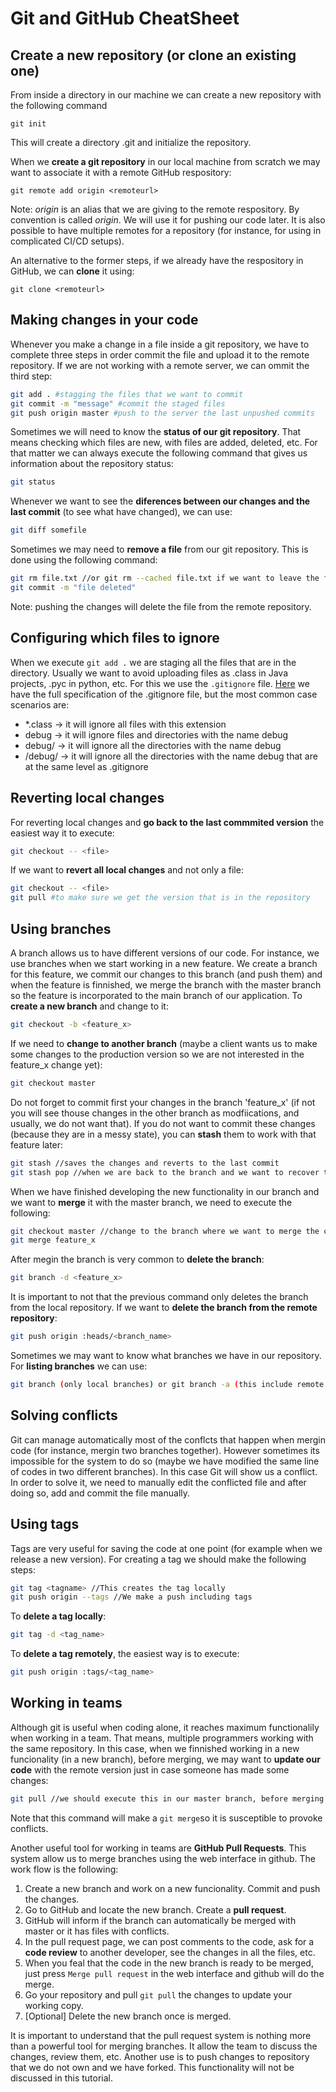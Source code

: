 # Git and GitHub CheatSheet
## Create a new repository (or clone an existing one)
From inside a directory in our machine we can create a new repository with the following command
```
git init
```
This will create a directory .git and initialize the repository.

When we **create a git repository** in our local machine from scratch we may want to associate it with a remote GitHub respository:
```git
git remote add origin <remoteurl>
```
Note: *origin* is an alias that we are giving to the remote respository. By convention is called *origin*. We will use it for pushing our code later. It is also possible to have multiple remotes for a repository (for instance, for using in complicated CI/CD setups).

An alternative to the former steps, if we already have the respository in GitHub, we can **clone** it using:
```
git clone <remoteurl>
```
## Making changes in your code
Whenever you make a change in a file inside a git repository, we have to complete three steps in order commit the file and upload it to the remote repository. If we are not working with a remote server, we can ommit the third step:
```bash
git add . #stagging the files that we want to commit
git commit -m "message" #commit the staged files
git push origin master #push to the server the last unpushed commits
```
Sometimes we will need to know the **status of our git repository**. That means checking which files are new, with files are added, deleted, etc. For that matter we can always execute the following command that gives us information about the repository status:
```bash
git status
```
Whenever we want to see the **diferences between our changes and the last commit** (to see what have changed), we can use:
```bash
git diff somefile
```

Sometimes we may need to **remove a file** from our git repository. This is done using the following command:
```bash
git rm file.txt //or git rm --cached file.txt if we want to leave the file in our filessystem
git commit -m "file deleted"
```
Note: pushing the changes will delete the file from the remote repository.

## Configuring which files to ignore
When we execute `git add .` we are staging all the files that are in the directory. Usually we want to avoid uploading files as .class in Java projects, .pyc in python, etc. For this we use the `.gitignore` file. [Here](https://git-scm.com/docs/gitignore) we have the full specification of the .gitignore file, but the most common case scenarios are:
* *.class -> it will ignore all files with this extension
* debug -> it will ignore files and directories with the name debug
* debug/ -> it will ignore all the directories with the name debug
* /debug/ -> it will ignore all the directories with the name debug that are at the same level as .gitignore

## Reverting local changes
For reverting local changes and **go back to the last commmited version** the easiest way it to execute:
```bash
git checkout -- <file>
```
If we want to **revert all local changes** and not only a file:
```bash
git checkout -- <file>
git pull #to make sure we get the version that is in the repository
```

## Using branches
A branch allows us to have different versions of our code. For instance, we use branches when we start working in a new feature. We create a branch for this feature, we commit our changes to this branch (and push them) and when the feature is finnished, we merge the branch with the master branch so the feature is incorporated to the main branch of our application. To **create a new branch** and change to it:
```bash
git checkout -b <feature_x>
```
If we need to **change to another branch** (maybe a client wants us to make some changes to the production version so we are not interested in the feature_x change yet):
```bash
git checkout master
```
Do not forget to commit first your changes in the branch 'feature_x' (if not you will see thouse changes in the other branch as modfiications, and usually, we do not want that). If you do not want to commit these changes (because they are in a messy state), you can **stash** them to work with that feature later:
```bash
git stash //saves the changes and reverts to the last commit
git stash pop //when we are back to the branch and we want to recover the stashed changes
```

When we have finished developing the new functionality in our branch and we want to **merge** it with the master branch, we need to execute the following:
```bash
git checkout master //change to the branch where we want to merge the changes
git merge feature_x
```

After megin the branch is very common to **delete the branch**:
```bash
git branch -d <feature_x>
```
It is important to not that the previous command only deletes the branch from the local repository. If we want to **delete the branch from the remote repository**:
```bash
git push origin :heads/<branch_name>
```

Sometimes we may want to know what branches we have in our repository. For **listing branches** we can use: 
```bash
git branch (only local branches) or git branch -a (this include remote branches as well)
```

## Solving conflicts
Git can manage automatically most of the conflcts that happen when mergin code (for instance, mergin two branches together). However sometimes its impossible for the system to do so (maybe we have modified the same line of codes in two different branches). In this case Git will show us a conflict. In order to solve it, we need to manually edit the conflicted file and after doing so, add and commit the file manually.

## Using tags
Tags are very useful for saving the code at one point (for example when we release a new version). For creating a tag we should make the following steps:
```bash
git tag <tagname> //This creates the tag locally
git push origin --tags //We make a push including tags
```
To **delete a tag locally**:
```bash
git tag -d <tag_name>
```
To **delete a tag remotely**, the easiest way is to execute:
```bash
git push origin :tags/<tag_name> 
```

## Working in teams
Although git is useful when coding alone, it reaches maximum functionalily when working in a team. That means, multiple programmers working with the same repository. In this case, when we finnished working in a new funcionality (in a new branch), before merging, we may want to **update our code** with the remote version just in case someone has made some changes:
```bash
git pull //we should execute this in our master branch, before merging our changes
```
Note that this command will make a `git merge`so it is susceptible to provoke conflicts. 

Another useful tool for working in teams are **GitHub Pull Requests**. This system allow us to merge branches using the web interface in github. The work flow is the following:
1. Create a new branch and work on a new funcionality. Commit and push the changes.
2. Go to GitHub and locate the new branch. Create a **pull request**.
3. GitHub will inform if the branch can automatically be merged with master or it has files with conflicts.
4. In the pull request page, we can post comments to the code, ask for a **code review** to another developer, see the changes in all the files, etc. 
5. When you feal that the code in the new branch is ready to be merged, just press `Merge pull request` in the web interface and github will do the merge.
6. Go your repository and pull `git pull` the changes to update your working copy.
7. [Optional] Delete the new branch once is merged.

It is important to understand that the pull request system is nothing more than a powerful tool for merging branches. It allow the team to discuss the changes, review them, etc. Another use is to push changes to repository that we do not own and we have forked. This functionality will not be discussed in this tutorial.

